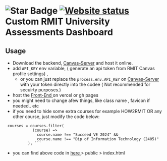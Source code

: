 # ![Star Badge](https://img.shields.io/static/v1?label=%F0%9F%8C%9F&message=If%20Useful&style=style=flat&color=BC4E99)  [![Website status](https://img.shields.io/website-up-down-green-red/https/f4bccc.vercel.app.svg?label=Website%20status)](https://f4bccc.vercel.app/) Custom RMIT University Assessments Dashboard 

## Usage
 - Download the backend,  <a href="https://github.com/AndiiCodes/canvas-server"> Canvas-Server</a> and host it online.
 - add ``` API_KEY ``` env variable, (  generate an api token from RMIT Canvas profile settings) ,
    - or you can just replace the ```process.env.API_KEY``` on <a href="https://github.com/AndiiCodes/canvas-server"> Canvas-Server</a> with your token directly into the codee ( Not recommended for secuirty purposes.)
  - host the  <a href="https://github.com/AndiiCodes/f4bccc"> Front-End </a> on vercel or gh pages 
  - you might need to change afew things, like class name , favicon if needed.. etc
  - if you need to hide some extra courses for example HOW2RMIT OR any other course, just modify the code below:
```
 courses = courses.filter(
            (course) =>
              course.name !== "Succeed VE 2024" &&
              course.name !== "Dip of Information Technology (2405)"
          ); ```

```
 - you can find above code in <a href="https://github.com/AndiiCodes/f4bccc"> here </a> > public > index.html
